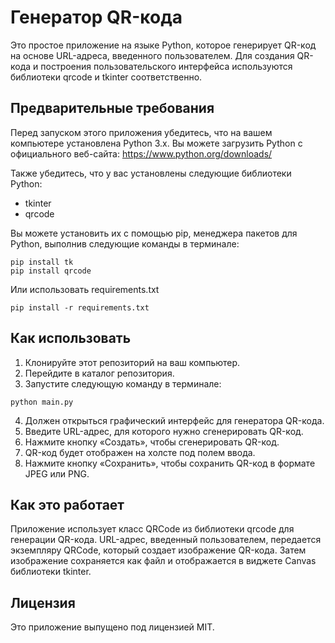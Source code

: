 # Генератор QR-кода

Это простое приложение на языке Python, которое генерирует QR-код на основе URL-адреса, введенного пользователем. Для создания QR-кода и построения пользовательского интерфейса используются библиотеки qrcode и tkinter соответственно.

## Предварительные требования

Перед запуском этого приложения убедитесь, что на вашем компьютере установлена Python 3.x. Вы можете загрузить Python с официального веб-сайта:
https://www.python.org/downloads/

Также убедитесь, что у вас установлены следующие библиотеки Python:

- tkinter
- qrcode

Вы можете установить их с помощью pip, менеджера пакетов для Python, выполнив следующие команды в терминале:

```
pip install tk
pip install qrcode
```
Или использовать requirements.txt

```
pip install -r requirements.txt
```

## Как использовать

1. Клонируйте этот репозиторий на ваш компьютер.
2. Перейдите в каталог репозитория.
3. Запустите следующую команду в терминале:

```
python main.py
```

4. Должен открыться графический интерфейс для генератора QR-кода.
5. Введите URL-адрес, для которого нужно сгенерировать QR-код.
6. Нажмите кнопку «Создать», чтобы сгенерировать QR-код.
7. QR-код будет отображен на холсте под полем ввода.
8. Нажмите кнопку «Сохранить», чтобы сохранить QR-код в формате JPEG или PNG.


## Как это работает

Приложение использует класс QRCode из библиотеки qrcode для генерации QR-кода. URL-адрес, введенный пользователем, передается экземпляру QRCode, который создает изображение QR-кода. Затем изображение сохраняется как файл и отображается в виджете Canvas библиотеки tkinter.

## Лицензия

Это приложение выпущено под лицензией MIT.
